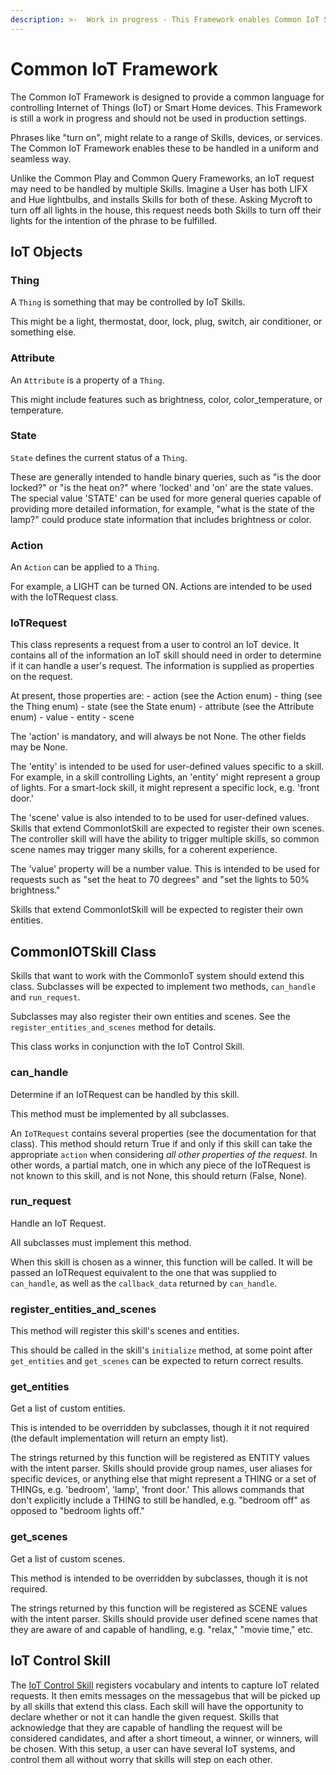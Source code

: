 ```yaml
---
description: >-  Work in progress - This Framework enables Common IoT Skills to operate together   to control a range of IoT devices, providing a better experience for the end  user.
---
```


# Common IoT Framework

The Common IoT Framework is designed to provide a common language for controlling Internet of Things (IoT) or Smart Home devices. This Framework is still a work in progress and should not be used in production settings.

Phrases like "turn on", might relate to a range of Skills, devices, or services. The Common IoT Framework enables these to be handled in a uniform and seamless way.

Unlike the Common Play and Common Query Frameworks, an IoT request may need to be handled by multiple Skills. Imagine a User has both LIFX and Hue lightbulbs, and installs Skills for both of these. Asking Mycroft to turn off all lights in the house, this request needs both Skills to turn off their lights for the intention of the phrase to be fulfilled.

## IoT Objects

### Thing

A `Thing` is something that may be controlled by IoT Skills.

This might be a light, thermostat, door, lock, plug, switch, air conditioner, or something else.

### Attribute

An `Attribute` is a property of a `Thing`.

This might include features such as brightness, color, color_temperature, or temperature.

### State

`State` defines the current status of a `Thing`.

These are generally intended to handle binary queries, such as "is the door locked?" or "is the heat on?" where 'locked' and 'on' are the state values. The special value 'STATE' can be used for more general queries capable of providing more detailed information, for example, "what is the state of the lamp?" could produce state information that includes brightness or color.

### Action

An `Action` can be applied to a `Thing`.

For example, a LIGHT can be turned ON. Actions are intended to be used with the IoTRequest class.

### IoTRequest

This class represents a request from a user to control an IoT device. It contains all of the information an IoT skill should need in order to determine if it can handle a user's request. The information is supplied as properties on the request.

At present, those properties are: - action (see the Action enum) - thing (see the Thing enum) - state (see the State enum) - attribute (see the Attribute enum) - value - entity - scene

The 'action' is mandatory, and will always be not None. The other fields may be None.

The 'entity' is intended to be used for user-defined values specific to a skill. For example, in a skill controlling Lights, an 'entity' might represent a group of lights. For a smart-lock skill, it might represent a specific lock, e.g. 'front door.'

The 'scene' value is also intended to to be used for user-defined values. Skills that extend CommonIotSkill are expected to register their own scenes. The controller skill will have the ability to trigger multiple skills, so common scene names may trigger many skills, for a coherent experience.

The 'value' property will be a number value. This is intended to be used for requests such as "set the heat to 70 degrees" and "set the lights to 50% brightness."

Skills that extend CommonIotSkill will be expected to register their own entities.

## CommonIOTSkill Class

Skills that want to work with the CommonIoT system should extend this class. Subclasses will be expected to implement two methods, `can_handle` and `run_request`.

Subclasses may also register their own entities and scenes. See the `register_entities_and_scenes` method for details.

This class works in conjunction with the IoT Control Skill.

### can_handle

Determine if an IoTRequest can be handled by this skill.

This method must be implemented by all subclasses.

An `IoTRequest` contains several properties (see the documentation for that class). This method should return True if and only if this skill can take the appropriate `action` when considering _all other properties of the request_. In other words, a partial match, one in which any piece of the IoTRequest is not known to this skill, and is not None, this should return (False, None).

### run_request

Handle an IoT Request.

All subclasses must implement this method.

When this skill is chosen as a winner, this function will be called. It will be passed an IoTRequest equivalent to the one that was supplied to `can_handle`, as well as the `callback_data` returned by `can_handle`.

### register_entities_and_scenes
This method will register this skill's scenes and entities.

This should be called in the skill's `initialize` method, at some point after `get_entities` and `get_scenes` can be expected to return correct results.

### get_entities

Get a list of custom entities.

This is intended to be overridden by subclasses, though it it not required (the default implementation will return an empty list).

The strings returned by this function will be registered as ENTITY values with the intent parser. Skills should provide group names, user aliases for specific devices, or anything else that might represent a THING or a set of THINGs, e.g. 'bedroom', 'lamp', 'front door.' This allows commands that don't explicitly include a THING to still be handled, e.g. "bedroom off" as opposed to "bedroom lights off."

### get_scenes

Get a list of custom scenes.

This method is intended to be overridden by subclasses, though it is not required.

The strings returned by this function will be registered as SCENE values with the intent parser. Skills should provide user defined scene names that they are aware of and capable of handling, e.g. "relax," "movie time," etc.

## IoT Control Skill

The [IoT Control Skill](https://github.com/MycroftAI/skill-iot-control) registers vocabulary and intents to capture IoT related requests. It then emits messages on the messagebus that will be picked up by all skills that extend this class. Each skill will have the opportunity to declare whether or not it can handle the given request. Skills that acknowledge that they are capable of handling the request will be considered candidates, and after a short timeout, a winner, or winners, will be chosen. With this setup, a user can have several IoT systems, and control them all without worry that skills will step on each other.

